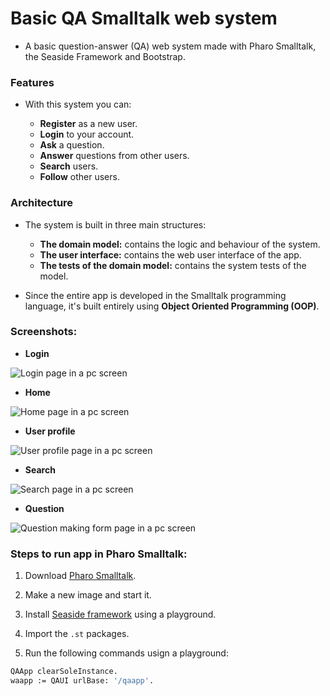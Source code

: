 # Basic QA Smalltalk web system

- A basic question-answer (QA) web system made with Pharo Smalltalk, the Seaside Framework and Bootstrap.

### Features

- With this system you can:

  - **Register** as a new user.
  - **Login** to your account.
  - **Ask** a question.
  - **Answer** questions from other users.
  - **Search** users.
  - **Follow** other users.

### Architecture

- The system is built in three main structures:

  - **The domain model:** contains the logic and behaviour of the system.
  - **The user interface:** contains the web user interface of the app.
  - **The tests of the domain model:** contains the system tests of the model.

- Since the entire app is developed in the Smalltalk programming language, it's built entirely using **Object Oriented Programming (OOP)**.

### Screenshots:

- **Login**

![Login page in a pc screen](https://github.com/J-4352681/Basic-QA-smalltalk-web-system/blob/development/img/login.png?raw=true "PC: 1280x720 display")


- **Home**

![Home page in a pc screen](https://github.com/J-4352681/Basic-QA-smalltalk-web-system/blob/development/img/home.png?raw=true "PC: 1280x720 display")

- **User profile**

![User profile page in a pc screen](https://github.com/J-4352681/Basic-QA-smalltalk-web-system/blob/development/img/user.png?raw=true "PC: 1280x720 display")

- **Search**

![Search page in a pc screen](https://github.com/J-4352681/Basic-QA-smalltalk-web-system/blob/development/img/search.png?raw=true "PC: 1280x720 display")

- **Question**

![Question making form page in a pc screen](https://github.com/J-4352681/Basic-QA-smalltalk-web-system/blob/development/img/question.png?raw=true "PC: 1280x720 display")


### Steps to run app in Pharo Smalltalk:

1. Download [Pharo Smalltalk](https://pharo.org/).

2. Make a new image and start it.

3. Install [Seaside framework](https://github.com/SeasideSt/Seaside) using a playground.

4. Import the `.st` packages.

5. Run the following commands usign a playground:

  ```Bash
  QAApp clearSoleInstance.
  waapp := QAUI urlBase: '/qaapp'.
  ```
